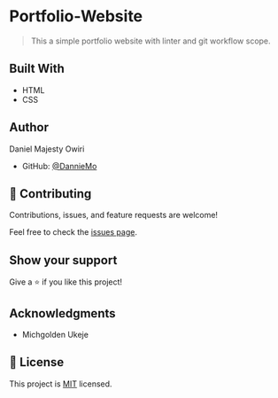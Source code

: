 # Portfolio-Website

> This a simple portfolio website with linter and git workflow scope.

## Built With

- HTML
- CSS


## Author

Daniel Majesty Owiri

- GitHub: [@DannieMo](https://github.com/DannieMo)

## 🤝 Contributing

Contributions, issues, and feature requests are welcome!

Feel free to check the [issues page](https://github.com/DannieMo/Hello-Microverse/issues).

## Show your support

Give a ⭐️ if you like this project!

## Acknowledgments

- Michgolden Ukeje

## 📝 License

This project is [MIT](./MIT.md) licensed.
